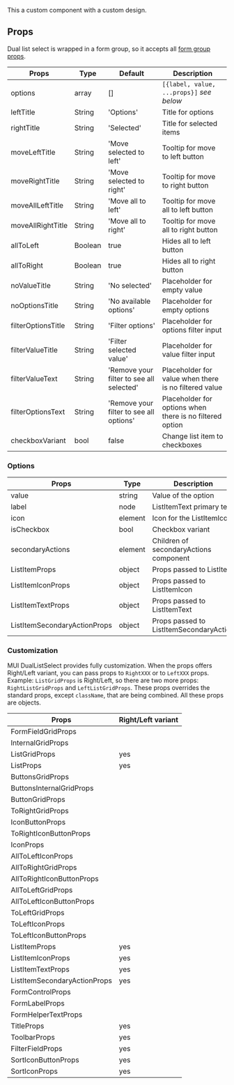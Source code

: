 This a custom component with a custom design.

## Props

Dual list select is wrapped in a form group, so it accepts all [form group props](/provided-mappers/component-api#formgroupwrappedcomponents).

|Props|Type|Default|Description|
|-----|----|-------|-----------|
|options|array|[]|`[{label, value, ...props}]` *see below*|
|leftTitle|String|'Options'|Title for options|
|rightTitle|String|'Selected'|Title for selected items|
|moveLeftTitle|String|'Move selected to left'|Tooltip for move to left button|
|moveRightTitle|String|'Move selected to right'|Tooltip for move to right button|
|moveAllLeftTitle|String|'Move all to left'|Tooltip for move all to left button|
|moveAllRightTitle|String|'Move all to right'|Tooltip for move all to right button|
|allToLeft|Boolean|true|Hides all to left button|
|allToRight|Boolean|true|Hides all to right button|
|noValueTitle|String|'No selected'|Placeholder for empty value|
|noOptionsTitle|String|'No available options'|Placeholder for empty options|
|filterOptionsTitle|String|'Filter options'|Placeholder for options filter input|
|filterValueTitle|String|'Filter selected value'|Placeholder for value filter input|
|filterValueText|String|'Remove your filter to see all selected'|Placeholder for value when there is no filtered value|
|filterOptionsText|String|'Remove your filter to see all options'|Placeholder for options when there is no filtered option|
|checkboxVariant|bool|false|Change list item to checkboxes|

### Options

|Props|Type|Description|
|-----|----|-----------|
|value|string|Value of the option|
|label|node|ListItemText primary text|
|icon|element|Icon for the ListItemIcon|
|isCheckbox|bool|Checkbox variant|
|secondaryActions|element|Children of secondaryActions component|
|ListItemProps|object|Props passed to ListItem|
|ListItemIconProps|object|Props passed to ListItemIcon|
|ListItemTextProps|object|Props passed to ListItemText|
|ListItemSecondaryActionProps|object|Props passed to ListItemSecondaryAction|

### Customization

MUI DualListSelect provides fully customization. When the props offers Right/Left variant, you can pass props to `RightXXX` or to `LeftXXX` props. Example: `ListGridProps` is Right/Left, so there are two more props: `RightListGridProps` and `LeftListGridProps`. These props overrides the standard props, except `className`, that are being combined. All these props are objects.

|Props|Right/Left variant|
|-----|----|
|FormFieldGridProps||
|InternalGridProps||
|ListGridProps|yes|
|ListProps|yes|
|ButtonsGridProps||
|ButtonsInternalGridProps||
|ButtonGridProps||
|ToRightGridProps||
|IconButtonProps||
|ToRightIconButtonProps||
|IconProps||
|AllToLeftIconProps||
|AllToRightGridProps||
|AllToRightIconButtonProps||
|AllToLeftGridProps||
|AllToLeftIconButtonProps||
|ToLeftGridProps||
|ToLeftIconProps||
|ToLeftIconButtonProps||
|ListItemProps|yes|
|ListItemIconProps|yes|
|ListItemTextProps|yes|
|ListItemSecondaryActionProps|yes|
|FormControlProps||
|FormLabelProps||
|FormHelperTextProps||
|TitleProps|yes|
|ToolbarProps|yes|
|FilterFieldProps|yes|
|SortIconButtonProps|yes|
|SortIconProps|yes|
